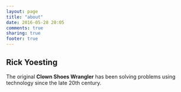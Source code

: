 ```yaml
---
layout: page
title: "about"
date: 2016-05-28 20:05
comments: true
sharing: true
footer: true
---
```


## Rick Yoesting

The original **Clown Shoes Wrangler** has been solving problems using technology since the late 20th century.